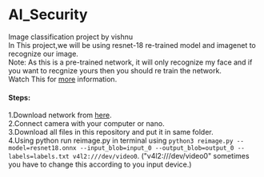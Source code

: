 # AI_Security
Image classification project by vishnu<br>
In This project,we will be using resnet-18 re-trained model and imagenet to recognize our image.<br>
Note: As this is a pre-trained network, it will only recognize my face and if you want to recgnize yours then you should re train the network.<br>
Watch This for <a href="">more</a> information.<br>
<h4>Steps:<br></h4>
1.Download network from <a href="https://drive.google.com/file/d/1TjYVuL7HxK40bRe2aESHYqDHpRoyd5fq/view?usp=sharing">here</a>.<br>
2.Connect camera with your computer or nano.<br>
3.Download all files in this repository and put it in same folder.<br>
4.Using python run reimage.py in terminal using <code>python3 reimage.py --model=resnet18.onnx --input_blob=input_0 --output_blob=output_0 --labels=labels.txt v4l2:///dev/video0</code>. ("v4l2:///dev/video0" sometimes you have to change this according to you input device.)
